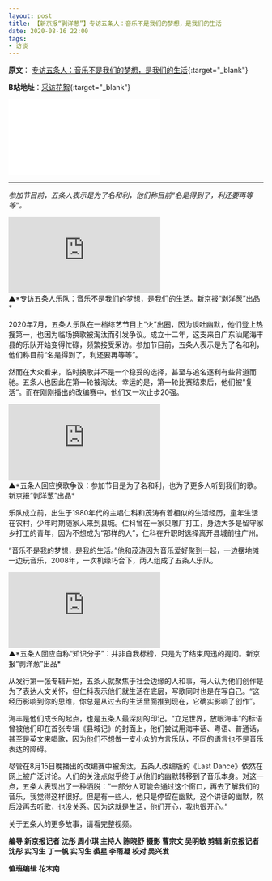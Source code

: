 ```yaml
---
layout: post
title: 【新京报“剥洋葱”】专访五条人：音乐不是我们的梦想，是我们的生活 
date: 2020-08-16 22:00
tags:
- 访谈
---
```


**原文**：
[专访五条人：音乐不是我们的梦想，是我们的生活](https://mp.weixin.qq.com/s/D7ep56O_AS-8FmgZgvWJgg){:target="_blank"}

**B站地址**：[采访花絮](https://www.bilibili.com/video/BV1ht4y1S7RS){:target="_blank"}

<div class="iframe-container">
<iframe class="responsive-iframe" src="//player.bilibili.com/player.html?aid=626978081&bvid=BV1ht4y1S7RS&cid=229798371&page=1" frameborder="no" allowfullscreen="true"></iframe>
</div>

<hr class="stylish">

*参加节目前，五条人表示是为了名和利，他们称目前“名是得到了，利还要再等等”。*

<div class="iframe-container">
<iframe class="responsive-iframe" src="https://v.qq.com/txp/iframe/player.html?vid=b3136n3t8us" frameborder="no" allowfullscreen="true"></iframe>
</div>
▲*专访五条人乐队：音乐不是我们的梦想，是我们的生活。新京报“剥洋葱”出品*  

  

2020年7月，五条人乐队在一档综艺节目上“火”出圈，因为谈吐幽默，他们登上热搜第一，也因为临场换歌被淘汰而引发争议。成立十二年，这支来自广东汕尾海丰县的乐队开始变得忙碌，频繁接受采访。参加节目前，五条人表示是为了名和利，他们称目前“名是得到了，利还要再等等”。

  

然而在大众看来，临时换歌并不是一个稳妥的选择，甚至与追名逐利有些背道而驰。五条人也因此在第一轮被淘汰。幸运的是，第一轮比赛结束后，他们被“复活”。而在刚刚播出的改编赛中，他们又一次止步20强。


<div class="iframe-container">
<iframe class="responsive-iframe" src="https://v.qq.com/txp/iframe/player.html?vid=l3136u39fut" frameborder="no" allowfullscreen="true"></iframe>
</div>
▲*五条人回应换歌争议：参加节目是为了名和利，也为了更多人听到我们的歌。新京报“剥洋葱”出品* 

  

乐队成立前，出生于1980年代的主唱仁科和茂涛有着相似的生活经历，童年生活在农村，少年时期随家人来到县城。仁科曾在一家贝雕厂打工，身边大多是留守家乡打工的青年，因为不想成为“那样的人”，仁科在升职时选择离开县城前往广州。

  

“音乐不是我的梦想，是我的生活。”他和茂涛因为音乐爱好聚到一起，一边摆地摊一边玩音乐，2008年，一次机缘巧合下，两人组成了五条人乐队。

<div class="iframe-container">
<iframe class="responsive-iframe" src="https://v.qq.com/txp/iframe/player.html?vid=d31369v47cn" frameborder="no" allowfullscreen="true"></iframe>
</div>
▲*五条人回应自称“知识分子”：并非自我标榜，只是为了结束周迅的提问。新京报“剥洋葱”出品* 

  

从发行第一张专辑开始，五条人就聚焦于社会边缘的人和事，有人认为他们创作是为了表达人文关怀，但仁科表示他们就生活在底层，写歌同时也是在写自己。“这经历影响到你的思维，你总是从过去的生活里面推到现在，它确实影响了创作”。  

  

海丰是他们成长的起点，也是五条人最深刻的印记。“立足世界，放眼海丰”的标语曾被他们印在首张专辑《县城记》的封面上，他们尝试用海丰话、粤语、普通话，甚至是英文来唱歌，因为他们不想做一支小众的方言乐队，不同的语言也不是音乐表达的障碍。

  

尽管在8月15日晚播出的改编赛中被淘汰，五条人改编版的《Last Dance》依然在网上被广泛讨论。人们的关注点似乎终于从他们的幽默转移到了音乐本身。对这一点，五条人表现出了一种洒脱：“一部分人可能会通过这个窗口，再去了解我们的音乐，我觉得这样很好。但是有一些人，他只是停留在幽默，这个讲话的幽默，然后没再去听歌，也没关系。因为这就是生活，他们开心，我也很开心。”

  

关于五条人的更多故事，请看完整视频。

  

**编导 新京报记者 沈彤 周小琪 主持人 陈晓舒 摄影 曹宗文 吴明敏 剪辑 新京报记者 沈彤 实习生 丁一帆 实习生 裘星 李雨凝 校对 吴兴发**

****值班编辑 花木南****

